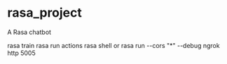 # rasa_project
 A Rasa chatbot

rasa train
rasa run actions
rasa shell or rasa run --cors "*" --debug
ngrok http 5005